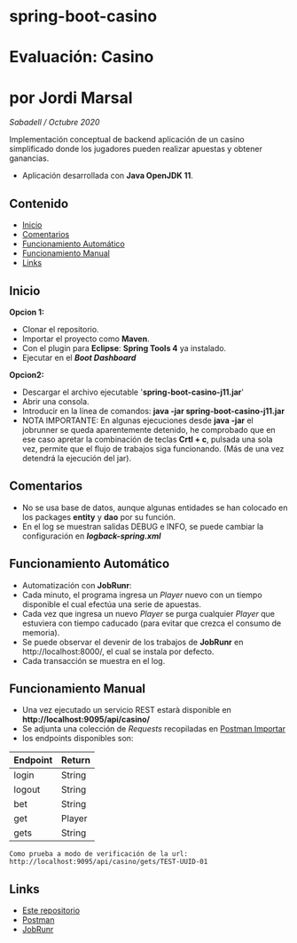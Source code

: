# spring-boot-casino
# Evaluación: Casino
# por Jordi Marsal

*Sabadell / Octubre 2020*

Implementación conceptual de backend aplicación de un casino simplificado donde los
jugadores pueden realizar apuestas y obtener ganancias.
- Aplicación desarrollada con __Java OpenJDK 11__.


## Contenido

- [Inicio](#inicio)
- [Comentarios](#comentarios)
- [Funcionamiento Automático](#funcionamiento)
- [Funcionamiento Manual](#funcionamiento)
- [Links](#links)


## Inicio

__Opcion 1:__
- Clonar el repositorio.
- Importar el proyecto como __Maven__.
- Con el plugin para __Eclipse__: __Spring Tools 4__ ya instalado.
- Ejecutar en el __*Boot Dashboard*__

__Opcion2:__
- Descargar el archivo ejecutable '__spring-boot-casino-j11.jar__'
- Abrir una consola.
- Introducir en la línea de comandos: __java -jar spring-boot-casino-j11.jar__
- NOTA IMPORTANTE: En algunas ejecuciones desde __java -jar__ el jobrunner se queda aparentemente detenido, he comprobado que en ese caso apretar la combinación de teclas __Crtl + c__, pulsada una sola vez, permite que el flujo de trabajos siga funcionando. (Más de una vez detendrá la ejecución del jar).


## Comentarios

- No se usa base de datos, aunque algunas entidades se han colocado en los packages __entity__ y __dao__ por su función.
- En el log se muestran salidas DEBUG e INFO, se puede cambiar la configuración en *__logback-spring.xml__*


## Funcionamiento Automático

- Automatización con __JobRunr__: 
- Cada minuto, el programa ingresa un *Player* nuevo con un tiempo disponible el cual efectúa una serie de apuestas.
- Cada vez que ingresa un nuevo *Player* se purga cualquier *Player* que estuviera con tiempo caducado (para evitar que crezca el consumo de memoria).
- Se puede observar el devenir de los trabajos de __JobRunr__ en http://localhost:8000/, el cual se instala por defecto.
- Cada transacción se muestra en el log.


## Funcionamiento Manual

- Una vez ejecutado un servicio REST estarà disponible en __http://localhost:9095/api/casino/__
- Se adjunta una colección de *Requests* recopiladas en [Postman Importar](https://learning.postman.com/docs/getting-started/importing-and-exporting-data/)
- los endpoints disponibles son:

| Endpoint | Return |
| :--- | :--- |
| login | String |
| logout | String |
| bet | String |
| get | Player |
| gets | String |

```
Como prueba a modo de verificación de la url: http://localhost:9095/api/casino/gets/TEST-UUID-01
```

## Links 

* [Este repositorio](https://github.com/jordimarsal/spring-boot-casino)
* [Postman](https://learning.postman.com/)
* [JobRunr](https://www.jobrunr.io/en/)
